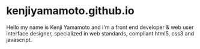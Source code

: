 # kenjiyamamoto.github.io
Hello my name is Kenji Yamamoto and i'm a front end developer &amp; web user interface designer, specialized in web standards, compliant html5, css3 and javascript.
